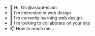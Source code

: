 - 👋 Hi, I’m @asiqul-islam
- 👀 I’m interested in web design 
- 🌱 I’m currently learning web design
- 💞️ I’m looking to collaborate on your site 
- 📫 How to reach me ...

<!---
asiqul-islam/asiqul-islam is a ✨ special ✨ repository because its `README.md` (this file) appears on your GitHub profile.
You can click the Preview link to take a look at your changes.
--->
